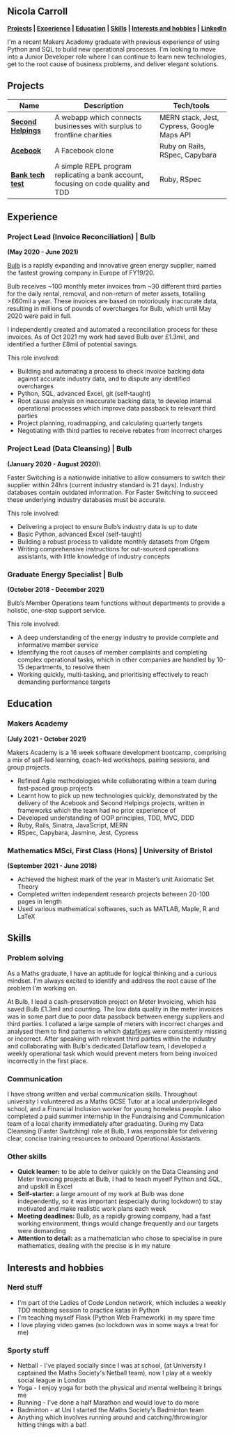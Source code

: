 ## Nicola Carroll

**[Projects](https://github.com/Nicola-Carroll/CV#projects) | [Experience](https://github.com/Nicola-Carroll/CV#Experience) | [Education](https://github.com/Nicola-Carroll/CV#education) | [Skills](https://github.com/Nicola-Carroll/CV#skills) | [Interests and hobbies](https://github.com/Nicola-Carroll/CV#interests-and-hobbies) | <a href="https://www.linkedin.com/in/nicola-carroll-b3b299147/" target="blank" rel="noopener noreferrer">LinkedIn</a>**

I'm a recent Makers Academy graduate with previous experience of using Python and SQL to build new operational processes. I'm looking to move into a Junior Developer role where I can continue to learn new technologies, get to the root cause of business problems, and deliver elegant solutions.

<!-- 



I’ve always been interested in how things works. I chose to study Maths at university, and then further specialised in Pure Mathematics, because of how fundamental I felt it was to other fields.

My interest in software engineering started to emerge shortly after I graduated. While working for a rapidly growing start-up, it quickly became apparent that the most interesting and impactful solutions to business problems were tech driven ones.

After learning to code, I also found that I got the same type of enjoyment from programming as I did from Mathematics. This lead me to the decision to quit my job and enroll on the Makers Academy intensive 16 week bootcamp to become a Full Stack developer. -->










## Projects
 
| Name                         | Description       | Tech/tools        |
| ---------------------------- | ----------------- | ----------------- |
|[ **Second Helpings**  ](https://github.com/Nicola-Carroll/tech_for_good/blob/main/README.md)| A webapp which connects businesses with surplus to frontline charities | MERN stack, Jest, Cypress, Google Maps API |
| [**Acebook**](https://github.com/Nicola-Carroll/acebook) | A Facebook clone | Ruby on Rails, RSpec, Capybara| 
| [**Bank tech test**](https://github.com/Nicola-Carroll/bank_tech_test) | A simple REPL program replicating a bank account, focusing on code quality and TDD | Ruby, RSpec| 












## Experience

### Project Lead (Invoice Reconciliation) | Bulb
**(May 2020 - June 2021)**

[Bulb](https://bulb.co.uk/mission/) is a rapidly expanding and innovative green energy supplier, named the fastest growing company in Europe of FY19/20.

Bulb receives ~100 monthly meter invoices from ~30 different third parties for the daily rental, removal, and non-return of meter assets, totalling >£60mil a year. These invoices are based on notoriously inaccurate data, resulting in millions of pounds of overcharges for Bulb, which until May 2020 were paid in full.

I independently created and automated a reconciliation process for these invoices. As of Oct 2021 my work had saved Bulb over £1.3mil, and identified a further £8mil of potential savings.

This role involved:

- Building and automating a process to check invoice backing data against accurate industry data, and to dispute any identified overcharges
- Python, SQL, advanced Excel, git (self-taught)
- Root cause analysis on inaccurate backing data, to develop internal operational processes which improve data passback to relevant third parties
- Project planning, roadmapping, and calculating quarterly targets
- Negotiating with third parties to receive rebates from incorrect charges


### Project Lead (Data Cleansing) | Bulb
**(January 2020 - August 2020)**\

Faster Switching is a nationwide initiative to allow consumers to switch their supplier within 24hrs (current industry standard is 21 days). Industry databases contain outdated information. For Faster Switching to succeed these underlying industry databases must be accurate.

This role involved:

- Delivering a project to ensure Bulb’s industry data is up to date
- Basic Python, advanced Excel (self-taught)
- Building a robust process to validate monthly datasets from Ofgem
- Writing comprehensive instructions for out-sourced operations assistants, with little knowledge of industry concepts


### Graduate Energy Specialist | Bulb
**(October 2018 - December 2021)**

Bulb’s Member Operations team functions without departments to provide a holistic, one-stop support service.

This role involved:

- A deep understanding of the energy industry to provide complete and informative member service
- Identifying the root causes of member complaints and completing complex operational tasks, which in other companies are handled by 10-15 departments, to resolve them
- Working quickly, multi-tasking, and prioritising effectively to reach demanding performance targets










## Education

### Makers Academy
**(July 2021 - October 2021)**

Makers Academy is a 16 week software development bootcamp, comprising a mix of self-led learning, coach-led workshops, pairing sessions, and group projects.

- Refined Agile methodologies while collaborating within a team during fast-paced group projects
- Learnt how to pick up new technologies quickly, demonstrated by the delivery of the Acebook and Second Helpings projects, written in frameworks which the team had no prior experience of
- Developed understanding of OOP principles, TDD, MVC, DDD 
- Ruby, Rails, Sinatra, JavaScript, MERN
- RSpec, Capybara, Jasmine, Jest, Cypress

### Mathematics MSci, First Class (Hons) | University of Bristol
**(September 2021 - June 2018)**

- Achieved the highest mark of the year in Master’s unit Axiomatic Set Theory
- Completed written independent research projects between 20-100 pages in length
- Used various mathematical softwares, such as MATLAB, Maple, R and LaTeX














## Skills

### Problem solving

As a Maths graduate, I have an aptitude for logical thinking and a curious mindset. I'm always excited to identify and address the root cause of the problem I'm working on.

At Bulb, I lead a cash-preservation project on Meter Invoicing, which has saved Bulb £1.3mil and counting. The low data quality in the meter invoices was in some part due to poor data passback between energy suppliers and third parties. I collated a large sample of meters with incorrect charges and analysed them to find patterns in which [dataflows](https://www.businessjuice.co.uk/energy-guides/data-flows/) were consistently missing or incorrect. After speaking with relevant third parties within the industry and collaborating with Bulb's dedicated Dataflow team, I developed a weekly operational task which would prevent meters from being invoiced incorrectly in the first place.

### Communication

I have strong written and verbal communication skills. Throughout university I volunteered as a Maths GCSE Tutor at a local underprivileged school, and a Financial Inclusion worker for young homeless people. I also completed a paid summer internship in the Fundraising and Communication team of a local charity immediately after graduating. During my Data Cleansing (Faster Switching) role at Bulb, I was responsible for delivering clear, concise training resources to onboard Operational Assistants.


### Other skills

- **Quick learner:** to be able to deliver quickly on the Data Cleansing and Meter Invoicing projects at Bulb, I had to teach myself Python and SQL, and upskill in Excel
- **Self-starter:** a large amount of my work at Bulb was done independently, so it was important (especially during lockdown) to stay motivated and make realistic work plans each week
- **Meeting deadlines:** Bulb, as a rapidly growing company, had a fast working environment, things would change frequently and our targets were demanding
- **Attention to detail:** as a mathematician who chose to specialise in pure mathematics, dealing with the precise is in my nature










## Interests and hobbies

### Nerd stuff
- I'm part of the Ladies of Code London network, which includes a weekly TDD mobbing session to practice katas in Python
- I'm teaching myself Flask (Python Web Framework) in my spare time
- I love playing video games (so lockdown was in some ways a treat for me)

### Sporty stuff
- Netball - I've played socially since I was at school, (at University I captained the Maths Society's Netball team), now I play at a weekly social league in London
- Yoga - I enjoy yoga for both the physical and mental wellbeing it brings me
- Running - I've done a half Marathon and would love to do more
- Badminton - at Uni I started the Maths Society's Badminton team
- Anything which involves running around and catching/throwing/or hitting things with a bat!

